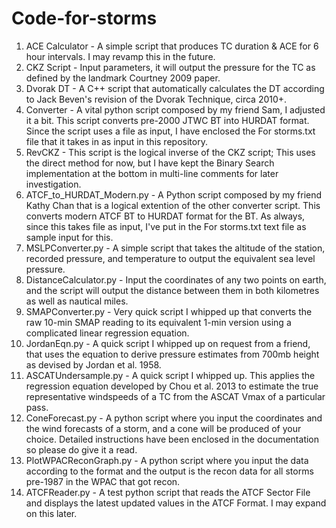 # Code-for-storms
1. ACE Calculator - A simple script that produces TC duration & ACE for 6 hour intervals. I may revamp this in the future.
2. CKZ Script - Input parameters, it will output the pressure for the TC as defined by the landmark Courtney 2009 paper.
3. Dvorak DT - A C++ script that automatically calculates the DT according to Jack Beven's revision of the Dvorak Technique, circa 2010+.
4. Converter - A vital python script composed by my friend Sam, I adjusted it a bit. This script converts pre-2000 JTWC BT into HURDAT format.
Since the script uses a file as input, I have enclosed the For storms.txt file that it takes in as input in this repository.
5. RevCKZ - This script is the logical inverse of the CKZ script; This uses the direct method for now, but I have kept the Binary Search implementation at the bottom in multi-line comments for later investigation.
6. ATCF_to_HURDAT_Modern.py - A Python script composed by my friend Kathy Chan that is a logical extention of the other converter script. This converts modern ATCF BT to HURDAT format for the BT. As always, since this takes file as input, I've put in the For storms.txt text file as sample input for this.
7. MSLPConverter.py - A simple script that takes the altitude of the station, recorded pressure, and temperature to output the equivalent sea level pressure.
8. DistanceCalculator.py - Input the coordinates of any two points on earth, and the script will output the distance between them in both kilometres as well as nautical miles.
9. SMAPConverter.py - Very quick script I whipped up that converts the raw 10-min SMAP reading to its equivalent 1-min version using a complicated linear regression equation.
10. JordanEqn.py - A quick script I whipped up on request from a friend, that uses the equation to derive pressure estimates from 700mb height as devised by Jordan et al. 1958.
11. ASCATUndersample.py - A quick script I whipped up. This applies the regression equation developed by Chou et al. 2013 to estimate the true representative windspeeds of a TC from the ASCAT Vmax of a particular pass.
12. ConeForecast.py - A python script where you input the coordinates and the wind forecasts of a storm, and a cone will be produced of your choice. Detailed instructions have been enclosed in the documentation so please do give it a read.
13. PlotWPACReconGraph.py - A python script where you input the data according to the format and the output is the recon data for all storms pre-1987 in the WPAC that got recon.
14. ATCFReader.py - A test python script that reads the ATCF Sector File and displays the latest updated values in the ATCF Format. I may expand on this later.
